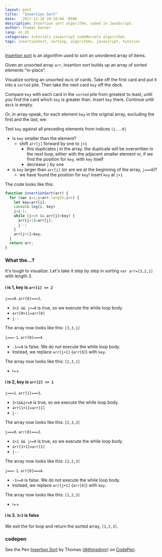 ```yaml
---
layout: post
title:  "Insertion Sort"
date:   2017-12-18 20:10:04 -0500
description: Insertion sort algorithm, coded in JavaScript.
author: Thomas Danner
lang: en_US
categories: tutorials javascript codeMorsels algorithms
tags: insertionSort, sorting, algorithms, javascript, tutorial
---
```


[Insertion sort](https://en.wikipedia.org/wiki/Insertion_sort) is an algorithm used to sort an unordered array of items.

Given an unsorted array `arr`, insertion sort builds up an array of sorted elements "in-place".

Visualize sorting an unsorted `deck` of cards. Take off the first card and put it into a `sorted` pile. Then take the next card `key` off the deck.

Compare `key` with each card in the `sorted` pile from greatest to least, until you find the card which `key` is greater than. Insert `key` there. Continue until `deck` is empty.

Or, in array-speak, for each element `key` in the original array, excluding the first and the last, we:

Test `key` against all preceding elements from indices `(i...0]`
* is `key` smaller than the element?
  * shift `arr[j]` forward by one to `j+1`
    * this duplicates j in the array. the duplicate will be overwritten in the next loop, either with the adjacent smaller element or, if we find the position for `key`, with `key` itself
    * decrease `j` by one
* is `key` larger than `arr[j]` (or are we at the beginning of the array, `j===0`)?
  * we have found the position for `key`! insert `key` at `j+1`

The code looks like this:

```javascript
function insertionSort(arr) {
  for (var i=1;i<arr.length;i++) {
    let key=arr[i];
    console.log(i, key)
    j=i-1;
    while (j>=0 && arr[j]>key) {
      arr[j+1]=arr[j];
      j--;
    }
    arr[j+1]=key;
  }
  return arr;
}
```
### What the...?

It's tough to visualize. Let's take it step by step in sorting `var arr=[3,2,1]` with length 3.

#### i is 1, key is `arr[i] => 2`

`j===0`. `arr[0]===3`.
* `3>2 && j>=0` is true, so we execute the while loop body.
* `arr[0+1]=arr[0]`
* `j--`

The array now looks like this: `[3,3,1]`

`j===-1`. `arr[0]===4`.
* `-1>=0` is false. We do not execute the while loop body.
* Instead, we replace `arr[j+1]` (`arr[0]`) with `key`.

The array now looks like this: `[2,3,1]`

* i++

#### i is 2, key is `arr[2] => 1`

`j===1`. `arr[1]===3`.
* `3>1&&j>=0` is true, so we execute the while loop body.
* `arr[1+1]=arr[1]`
* `j--`

The array now looks like this: `[2,3,3]`

`j===0`. `arr[0]===2`.
* `2>1 && j>=0` is true, so we execute the while loop body.
* `arr[1+1]=arr[1]`
* `j--`

The array now looks like this: `[2,2,3]`

`j===-1`. `arr[0]===4`.
* `-1>=0` is false. We do not execute the while loop body.
* Instead, we replace `arr[j+1]` (`arr[0]`) with `key`.

The array now looks like this: `[1,2,3]`

* i++

#### i is 3. `3<3` is false

We exit the for loop and return the sorted array, `[1,2,3]`.

### codepen

<p data-height="300" data-theme-id="32039" data-slug-hash="aEdGWj" data-default-tab="js" data-user="thmsdnnr" data-embed-version="2" data-pen-title="Insertion Sort" class="codepen">See the Pen <a href="https://codepen.io/thmsdnnr/pen/aEdGWj/">Insertion Sort</a> by Thomas (<a href="https://codepen.io/thmsdnnr">@thmsdnnr</a>) on <a href="https://codepen.io">CodePen</a>.</p>
<script async src="https://production-assets.codepen.io/assets/embed/ei.js"></script>
